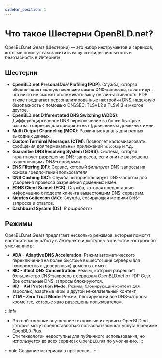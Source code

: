 ```yaml
---
sidebar_position: 1
---
```


# Что такое Шестерни OpenBLD.net?

OpenBLD.net Gears (Шестерни) — это набор инструментов и сервисов, которые помогут вам защитить вашу конфиденциальность и безопасность в Интернете. 

## Шестерни

- **OpenBLD.net Personal _DoH_ Profiling (PDP)**: Служба, которая обеспечивает полную изоляцию ваших DNS-запросов, гарантируя, что никто не сможет отслеживать вашу онлайн-активность. PDP также предлагает персонализированные настройки DNS, надежную безопасность с помощью DNSSEC, TLSv1.2 и TLSv1.3 и многое другое.
- **OpenBLD.net Differentiated DNS Switching (ADDS)**: Дифференцированное DNS переключение на более быстрые upstream серверы для приоритетных (доверенных) доменных имен.
- **Multi Output Channeling (MOC)**: Различные каналы для разных выходных данных.
- **Custom Terminal Messages (CTM)**: Позволяет кастомизировать сообщения доя терминальных приложений `nslookup` и т.д.
- **Guarantee DNS Resolving System (GDRS)**: Система, которая гарантирует разрешение DNS-запросов, если они не разрешены вышестоящими DNS-серверами.
- **DNS Filtering (DF)**: Сервис, который фильтрует DNS-запросы на основе предпочтений пользователя.
- **DNS Caching (DC)**: Служба, которая кэширует DNS-запросы для ускорения процесса разрешения доменных имен.
- **EDNS Client Subnet (ECS)**: Служба, которая предоставляет информацию о подсети клиента вышестоящим DNS-серверам.
- **Metrics Collection (MC)**: Служба, собирающая метрики DNS-запросов и ответов.
- **Dashboard System (DS)**: _В разработке_

## Режимы

OpenBLD.net Gears предлагает несколько режимов, которые помогут настроить вашу работу в Интернете и доступны в качестве настроек по умолчанию в:

- **ADA - Adaptive DNS Acceleration**: Режим автоматического переключения на более быстрые вышестоящие серверы для приоритетных (доверенных) доменных имен.
- **RIC - Strict DNS Concentration**: Режим, который разрешает большинство DNS-запросов к серверам OpenBLD.net от PDP Gear. Все остальные DNS-запросы блокируются.
- **KID - Kid Protection Mode**: Режим, блокирующий контент для взрослых, азартные игры и другой нежелательный контент.
- **ZTM - Zero Trust Mode**: Режим, блокирующий все DNS-запросы, кроме тех, которые явно разрешены пользователем.

:::info
* Это собственные внутренние технологии и сервисы OpenBLD.net, которые могут предоставляться пользователям как услуга в режиме [OpenBLD Plus](/docs/overwiew/openbld-plus/).
* Эти технологии недоступны для публичного использования, но используется во всех сервисах OpenBLD.net по умолчанию.
  :::

:::note
Создание материала в прогрессе...
:::

